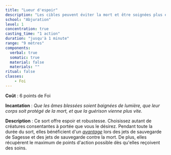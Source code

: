 ```yaml
---
title: "Lueur d'espoir"
description: "Les cibles peuvent éviter la mort et être soignées plus efficacement."
school: "Abjuration"
level: 1
concentration: true
casting_time: "1 action"
duration: "jusqu'à 1 minute"
range: "9 mètres"
components:
  verbal: true
  somatic: true
  material: false
  materials: ""
ritual: false
classes:
    - Foi
---
```

**Coût** : 6 points de Foi  

**Incantation** : *Que les âmes blessées soient baignées de lumière, que leur corps soit protégé de la mort, et que la guérison vienne plus vite.*    

**Description** : Ce sort offre espoir et robustesse. Choisissez autant de créatures consentantes à portée que vous le désirez. Pendant toute la durée du sort, elles bénéficient d'un [_avantage_](/utiliser-les-caracteristiques/#avantage-et-desavantage) lors des jets de sauvegarde de Sagesse et des jets de sauvegarde contre la mort. De plus, elles récupèrent le maximum de points d'action possible dès qu'elles reçoivent des soins.

